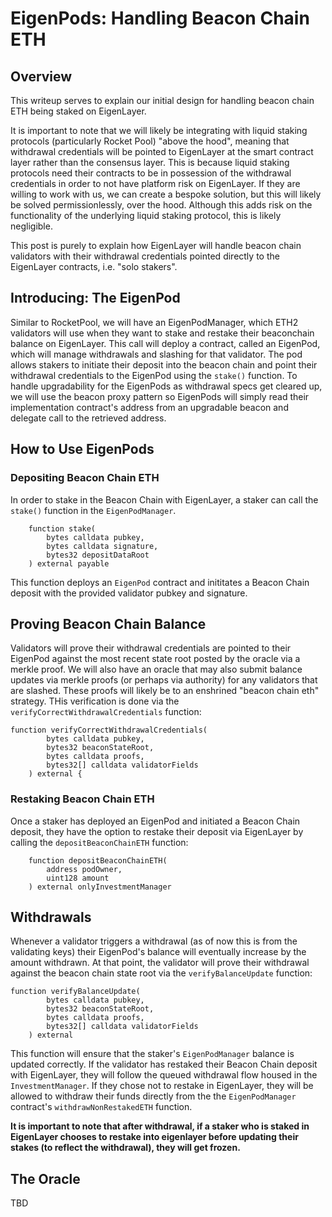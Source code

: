 
# EigenPods: Handling Beacon Chain ETH

## Overview

This writeup serves to explain our initial design for handling beacon chain ETH being staked on EigenLayer.

It is important to note that we will likely be integrating with liquid staking protocols (particularly Rocket Pool) "above the hood", meaning that withdrawal credentials will be pointed to EigenLayer at the smart contract layer rather than the consensus layer. This is because liquid staking protocols need their contracts to be in possession of the withdrawal credentials in order to not have platform risk on EigenLayer. If they are willing to work with us, we can create a bespoke solution, but this will likely be solved permissionlessly, over the hood. Although this adds risk on the functionality of the underlying liquid staking protocol, this is likely negligible.

This post is purely to explain how EigenLayer will handle beacon chain validators with their withdrawal credentials pointed directly to the EigenLayer contracts, i.e. "solo stakers".

## Introducing: The EigenPod

Similar to RocketPool, we will have an EigenPodManager, which ETH2 validators will use when they want to stake and restake their beaconchain balance on EigenLayer. This call will deploy a contract,  called an EigenPod, which will manage withdrawals and slashing for that validator. The pod allows stakers to initiate their deposit into the beacon chain and point their withdrawal credentials to the EigenPod using the `stake()` function.
To handle upgradability for the EigenPods as withdrawal specs get cleared up, we will use the beacon proxy pattern so EigenPods will simply read their implementation contract's address from an upgradable beacon and delegate call to the retrieved address.


## How to Use EigenPods 

### Depositing Beacon Chain ETH
In order to stake in the Beacon Chain with EigenLayer, a staker can call the `stake()` function in the `EigenPodManager`. 
```solidity=
    function stake(
        bytes calldata pubkey, 
        bytes calldata signature, 
        bytes32 depositDataRoot
    ) external payable
```
This function deploys an `EigenPod` contract and inititates a Beacon Chain deposit with the provided validator pubkey and signature.  

## Proving Beacon Chain Balance
Validators will prove their withdrawal credentials are pointed to their EigenPod against the most recent state root posted by the oracle via a merkle proof. We will also have an oracle that may also submit balance updates via merkle proofs (or perhaps via authority) for any validators that are slashed. These proofs will likely be to an enshrined "beacon chain eth" strategy.  THis verification is done via the `verifyCorrectWithdrawalCredentials` function:

```solidity=
function verifyCorrectWithdrawalCredentials(
        bytes calldata pubkey, 
        bytes32 beaconStateRoot, 
        bytes calldata proofs, 
        bytes32[] calldata validatorFields
    ) external {
```
### Restaking Beacon Chain ETH
Once a staker has deployed an EigenPod and initiated a Beacon Chain deposit, they have the option to restake their deposit via EigenLayer by calling the `depositBeaconChainETH` function:

```solidity=
    function depositBeaconChainETH(
        address podOwner, 
        uint128 amount
    ) external onlyInvestmentManager
```



## Withdrawals

Whenever a validator triggers a withdrawal (as of now this is from the validating keys) their EigenPod's balance will eventually increase by the amount withdrawn. At that point, the validator will prove their withdrawal against the beacon chain state root via the `verifyBalanceUpdate` function:
```solidity=
function verifyBalanceUpdate(
        bytes calldata pubkey, 
        bytes32 beaconStateRoot, 
        bytes calldata proofs, 
        bytes32[] calldata validatorFields
    ) external
```
This function will ensure that the staker's `EigenPodManager` balance is updated correctly.  If the validator has restaked their Beacon Chain deposit with EigenLayer, they will follow the queued withdrawal flow housed in the `InvestmentManager`.  If they chose not to restake in EigenLayer, they will be allowed to withdraw their funds directly from the the `EigenPodManager` contract's `withdrawNonRestakedETH` function.


**It is important to note that after withdrawal, if a staker who is staked in EigenLayer chooses to restake into eigenlayer before updating their stakes (to reflect the withdrawal), they will get frozen.**

## The Oracle

TBD
